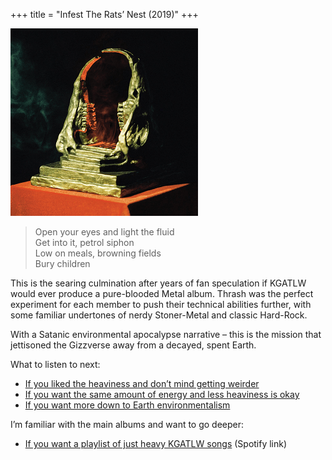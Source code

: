 +++
title = "Infest The Rats’ Nest (2019)"
+++

![album cover of Infest The Rats' Nest](./cover.png)

> Open your eyes and light the fluid  
> Get into it, petrol siphon  
> Low on meals, browning fields  
> Bury children

This is the searing culmination after years of fan speculation if KGATLW would ever produce a pure-blooded Metal album. Thrash was the perfect experiment for each member to push their technical abilities further, with some familiar undertones of nerdy Stoner-Metal and classic Hard-Rock.

With a Satanic environmental apocalypse narrative – this is the mission that jettisoned the Gizzverse away from a decayed, spent Earth.

What to listen to next:

*   [If you liked the heaviness and don’t mind getting weirder](/releases/murder-of-the-universe)
*   [If you want the same amount of energy and less heaviness is okay](/releases/nonagon-infinity)
*   [If you want more down to Earth environmentalism](/releases/flying-microtonal-banana)

I’m familiar with the main albums and want to go deeper:

*   [If you want a playlist of just heavy KGATLW songs](https://open.spotify.com/playlist/7BfZwU7yVZrmX9XmwkJbaJ?si=1e76459117d647f7) (Spotify link)
